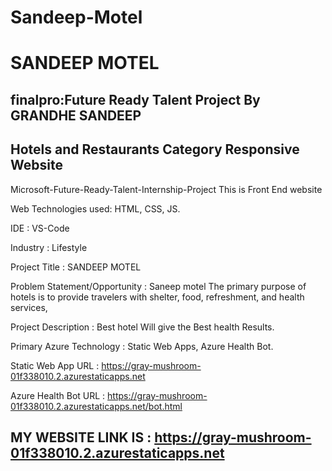 # Sandeep-Motel
# SANDEEP MOTEL
## finalpro:Future Ready Talent Project By GRANDHE SANDEEP
##   Hotels and Restaurants Category Responsive Website

Microsoft-Future-Ready-Talent-Internship-Project This is Front End website

Web Technologies used: HTML, CSS, JS.

IDE           : VS-Code

Industry      : Lifestyle

Project Title : SANDEEP MOTEL

Problem Statement/Opportunity :  Saneep motel The primary purpose of hotels is to provide travelers with shelter, food, refreshment, and health  services,

Project Description           :  Best hotel Will give the Best health Results.

Primary Azure Technology      :  Static Web Apps, Azure Health Bot.

Static Web App URL : https://gray-mushroom-01f338010.2.azurestaticapps.net

Azure Health Bot URL : https://gray-mushroom-01f338010.2.azurestaticapps.net/bot.html

## MY WEBSITE LINK IS : https://gray-mushroom-01f338010.2.azurestaticapps.net
